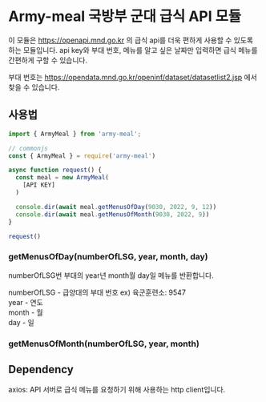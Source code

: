 # Army-meal 국방부 군대 급식 API 모듈
이 모듈은 https://openapi.mnd.go.kr 의 급식 api를 더욱 편하게 사용할 수 있도록 하는 모듈입니다.
api key와 부대 번호, 메뉴를 알고 싶은 날짜만 입력하면 급식 메뉴를 간편하게 구할 수 있습니다.

부대 번호는 https://opendata.mnd.go.kr/openinf/dataset/datasetlist2.jsp 에서 찾을 수 있습니다.
## 사용법

``` typescript
import { ArmyMeal } from 'army-meal';

// commonjs
const { ArmyMeal } = require('army-meal')

async function request() {
  const meal = new ArmyMeal(
    [API KEY]
  )

  console.dir(await meal.getMenusOfDay(9030, 2022, 9, 12))
  console.dir(await meal.getMenusOfMonth(9030, 2022, 9))
}

request()
```

### getMenusOfDay(numberOfLSG, year, month, day)

numberOfLSG번 부대의 year년 month월 day일 메뉴를 반환합니다.

numberOfLSG - 급양대의 부대 번호 ex) 육군훈련소: 9547 <br>
year - 연도 <br>
month - 월 <br>
day - 일 <br>

### getMenusOfMonth(numberOfLSG, year, month)

## Dependency
axios: API 서버로 급식 메뉴를 요청하기 위해 사용하는 http client입니다.
